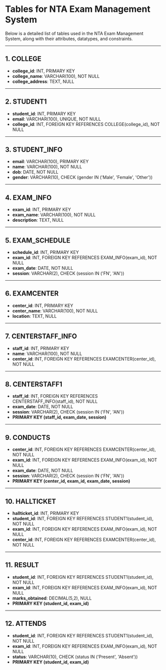 # Tables for NTA Exam Management System

Below is a detailed list of tables used in the NTA Exam Management System, along with their attributes, datatypes, and constraints.

---

## 1. COLLEGE

* **college\_id**: INT, PRIMARY KEY
* **college\_name**: VARCHAR(100), NOT NULL
* **college\_address**: TEXT, NULL

---

## 2. STUDENT1

* **student\_id**: INT, PRIMARY KEY
* **email**: VARCHAR(100), UNIQUE, NOT NULL
* **college\_id**: INT, FOREIGN KEY REFERENCES COLLEGE(college\_id), NOT NULL

---

## 3. STUDENT\_INFO

* **email**: VARCHAR(100), PRIMARY KEY
* **name**: VARCHAR(100), NOT NULL
* **dob**: DATE, NOT NULL
* **gender**: VARCHAR(10), CHECK (gender IN ('Male', 'Female', 'Other'))

---

## 4. EXAM\_INFO

* **exam\_id**: INT, PRIMARY KEY
* **exam\_name**: VARCHAR(100), NOT NULL
* **description**: TEXT, NULL

---

## 5. EXAM\_SCHEDULE

* **schedule\_id**: INT, PRIMARY KEY
* **exam\_id**: INT, FOREIGN KEY REFERENCES EXAM\_INFO(exam\_id), NOT NULL
* **exam\_date**: DATE, NOT NULL
* **session**: VARCHAR(2), CHECK (session IN ('FN', 'AN'))

---

## 6. EXAMCENTER

* **center\_id**: INT, PRIMARY KEY
* **center\_name**: VARCHAR(100), NOT NULL
* **location**: TEXT, NULL

---

## 7. CENTERSTAFF\_INFO

* **staff\_id**: INT, PRIMARY KEY
* **name**: VARCHAR(100), NOT NULL
* **center\_id**: INT, FOREIGN KEY REFERENCES EXAMCENTER(center\_id), NOT NULL

---

## 8. CENTERSTAFF1

* **staff\_id**: INT, FOREIGN KEY REFERENCES CENTERSTAFF\_INFO(staff\_id), NOT NULL
* **exam\_date**: DATE, NOT NULL
* **session**: VARCHAR(2), CHECK (session IN ('FN', 'AN'))
* **PRIMARY KEY (staff\_id, exam\_date, session)**

---

## 9. CONDUCTS

* **center\_id**: INT, FOREIGN KEY REFERENCES EXAMCENTER(center\_id), NOT NULL
* **exam\_id**: INT, FOREIGN KEY REFERENCES EXAM\_INFO(exam\_id), NOT NULL
* **exam\_date**: DATE, NOT NULL
* **session**: VARCHAR(2), CHECK (session IN ('FN', 'AN'))
* **PRIMARY KEY (center\_id, exam\_id, exam\_date, session)**

---

## 10. HALLTICKET

* **hallticket\_id**: INT, PRIMARY KEY
* **student\_id**: INT, FOREIGN KEY REFERENCES STUDENT1(student\_id), NOT NULL
* **exam\_id**: INT, FOREIGN KEY REFERENCES EXAM\_INFO(exam\_id), NOT NULL
* **center\_id**: INT, FOREIGN KEY REFERENCES EXAMCENTER(center\_id), NOT NULL

---

## 11. RESULT

* **student\_id**: INT, FOREIGN KEY REFERENCES STUDENT1(student\_id), NOT NULL
* **exam\_id**: INT, FOREIGN KEY REFERENCES EXAM\_INFO(exam\_id), NOT NULL
* **marks\_obtained**: DECIMAL(5,2), NULL
* **PRIMARY KEY (student\_id, exam\_id)**

---

## 12. ATTENDS

* **student\_id**: INT, FOREIGN KEY REFERENCES STUDENT1(student\_id), NOT NULL
* **exam\_id**: INT, FOREIGN KEY REFERENCES EXAM\_INFO(exam\_id), NOT NULL
* **status**: VARCHAR(10), CHECK (status IN ('Present', 'Absent'))
* **PRIMARY KEY (student\_id, exam\_id)**
